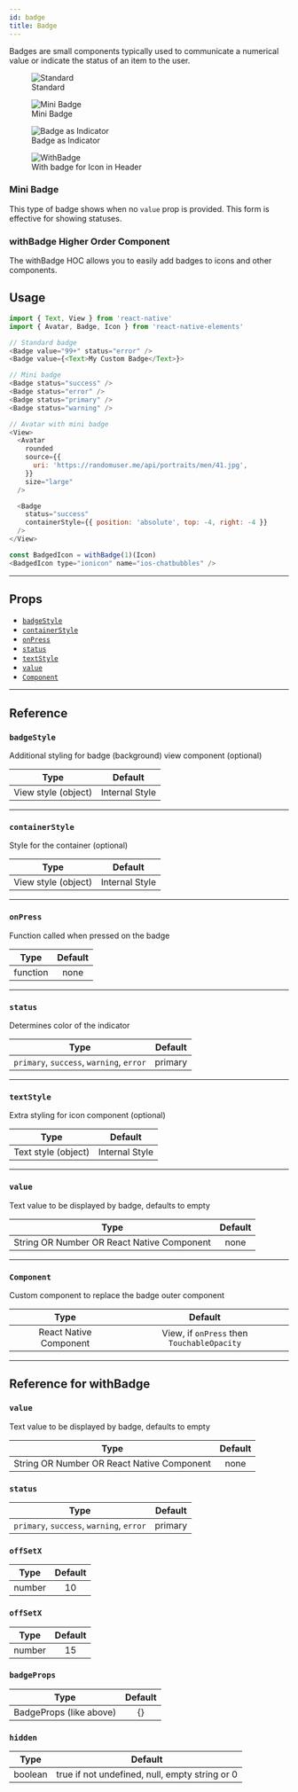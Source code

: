 ```yaml
---
id: badge
title: Badge
---
```


Badges are small components typically used to communicate a numerical value or
indicate the status of an item to the user.

<div class="component-preview">
  <figure>
  <img src="/react-native-elements/img/badge/badge--standard.jpg" alt="Standard" />
    <figcaption>Standard</figcaption>
  </figure>
  <figure>
    <img src="/react-native-elements/img/badge/badge--mini.jpg" alt="Mini Badge" />
    <figcaption>Mini Badge</figcaption>
  </figure>
  <figure>
  <img src="/react-native-elements/img/badge/badge--indicator.jpg" alt="Badge as Indicator" />
    <figcaption>Badge as Indicator</figcaption>
  </figure>
  <figure>
  <img src="/react-native-elements/img/badge/badge--withBadge.jpg" alt="WithBadge" />
    <figcaption>With badge for Icon in Header</figcaption>
  </figure>
</div>

### Mini Badge

This type of badge shows when no `value` prop is provided. This form is
effective for showing statuses.

### withBadge Higher Order Component
The withBadge HOC allows you to easily add badges to icons and other components.

## Usage

```js
import { Text, View } from 'react-native'
import { Avatar, Badge, Icon } from 'react-native-elements'

// Standard badge
<Badge value="99+" status="error" />
<Badge value={<Text>My Custom Badge</Text>}>

// Mini badge
<Badge status="success" />
<Badge status="error" />
<Badge status="primary" />
<Badge status="warning" />

// Avatar with mini badge
<View>
  <Avatar
    rounded
    source={{
      uri: 'https://randomuser.me/api/portraits/men/41.jpg',
    }}
    size="large"
  />

  <Badge
    status="success"
    containerStyle={{ position: 'absolute', top: -4, right: -4 }}
  />
</View>

const BadgedIcon = withBadge(1)(Icon)
<BadgedIcon type="ionicon" name="ios-chatbubbles" />
```

---

## Props

* [`badgeStyle`](#badgestyle)
* [`containerStyle`](#containerstyle)
* [`onPress`](#onpress)
* [`status`](#status)
* [`textStyle`](#textstyle)
* [`value`](#value)
* [`Component`](#Component)

---

## Reference

### `badgeStyle`

Additional styling for badge (background) view component (optional)

|        Type         |    Default     |
| :-----------------: | :------------: |
| View style (object) | Internal Style |

---

### `containerStyle`

Style for the container (optional)

|        Type         |    Default     |
| :-----------------: | :------------: |
| View style (object) | Internal Style |

---

### `onPress`

Function called when pressed on the badge

|   Type   | Default |
| :------: | :-----: |
| function |  none   |

---

### `status`

Determines color of the indicator

|                   Type                   | Default |
| :--------------------------------------: | :-----: |
| `primary`, `success`, `warning`, `error` | primary |

---

### `textStyle`

Extra styling for icon component (optional)

|        Type         |    Default     |
| :-----------------: | :------------: |
| Text style (object) | Internal Style |

---

### `value`

Text value to be displayed by badge, defaults to empty

|                    Type                    | Default |
| :----------------------------------------: | :-----: |
| String OR Number OR React Native Component |  none   |

---

### `Component`

Custom component to replace the badge outer component

|          Type          |                  Default                   |
| :--------------------: | :----------------------------------------: |
| React Native Component | View, if `onPress` then `TouchableOpacity` |

---

## Reference for withBadge

### `value`
Text value to be displayed by badge, defaults to empty

|                    Type                    | Default |
| :----------------------------------------: | :-----: |
| String OR Number OR React Native Component |  none   |

### `status`

|                   Type                   | Default |
| :--------------------------------------: | :-----: |
| `primary`, `success`, `warning`, `error` | primary |

### `offSetX`

|  Type  | Default |
| :----: | :-----: |
| number |   10    |

### `offSetX`

|  Type  | Default |
| :----: | :-----: |
| number |   15    |

### `badgeProps`
 
|          Type           | Default |
| :---------------------: | :-----: |
| BadgeProps (like above) |   {}    |

### `hidden`

|   Type  |                    Default                     |
| :-----: | :--------------------------------------------: |
| boolean | true if not undefined, null, empty string or 0 |
